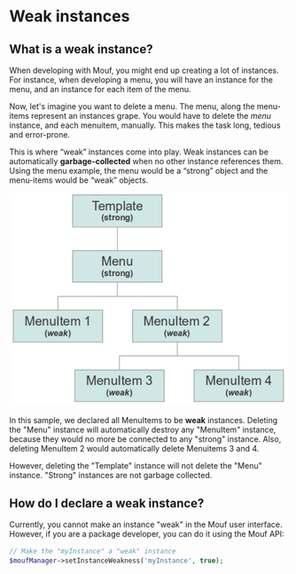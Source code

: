 Weak instances
==============

What is a weak instance?
------------------------

When developing with Mouf, you might end up creating a lot of instances.
For instance, when developing a menu, you will have an instance for the menu, and an instance for each item of the menu.

Now, let's imagine you want to delete a menu. The menu, along the menu-items represent an instances grape.
You would have to delete the *menu* instance, and each menuitem, manually. This makes the task long, tedious and error-prone.

This is where “weak” instances come into play. Weak instances can be automatically **garbage-collected** when 
no other instance references them. Using the menu example, the menu would be a “strong” object and the menu-items 
would be “weak” objects.

![Weak instances sample](images/weakinstances.png)

In this sample, we declared all MenuItems to be **weak** instances.
Deleting the "Menu" instance will automatically destroy any "MenuItem" instance, because they would no more be 
connected to any "strong" instance. Also, deleting MenuItem 2 would automatically delete Menuitems 3 and 4.

However, deleting the "Template" instance will not delete the "Menu" instance. "Strong" instances are not garbage collected.

How do I declare a weak instance?
---------------------------------

Currently, you cannot make an instance "weak" in the Mouf user interface.
However, if you are a package developer, you can do it using the Mouf API:

```php
// Make the "myInstance" a "weak" instance
$moufManager->setInstanceWeakness('myInstance', true);
``` 
